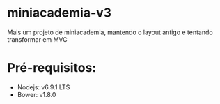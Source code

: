 # miniacademia-v3
Mais um projeto de miniacademia, mantendo o layout antigo e tentando transformar em MVC


# Pré-requisitos:

- Nodejs: v6.9.1 LTS
- Bower: v1.8.0
